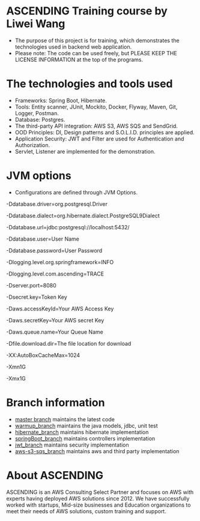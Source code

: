 # ASCENDING Training course by Liwei Wang
* The purpose of this project is for training, which demonstrates the technologies used in backend web application. 
* Please note: The code can be used freely, but PLEASE KEEP THE LICENSE INFORMATION at the top of the programs. 

# The technologies and tools used 
* Frameworks: Spring Boot, Hibernate.
* Tools: Entity scanner, JUnit, Mockito, Docker, Flyway, Maven, Git, Logger, Postman.
* Database: Postgres.
* The third-party API integration: AWS S3, AWS SQS and SendGrid.
* OOD Principles: DI, Design patterns and S.O.L.I.D. principles are applied. 
* Application Security: JWT and Filter are used for Authentication and Authorization. 
* Servlet, Listener are implemented for the demonstration.

# JVM options
* Configurations are defined through JVM Options.

-Ddatabase.driver=org.postgresql.Driver

-Ddatabase.dialect=org.hibernate.dialect.PostgreSQL9Dialect

-Ddatabase.url=jdbc:postgresql://localhost:5432/<Database Name>

-Ddatabase.user=User Name

-Ddatabase.password=User Password

-Dlogging.level.org.springframework=INFO

-Dlogging.level.com.ascending=TRACE

-Dserver.port=8080

-Dsecret.key=Token Key

-Daws.accessKeyId=Your AWS Access Key

-Daws.secretKey=Your AWS secret Key

-Daws.queue.name=Your Queue Name

-Dfile.download.dir=The file location for download

-XX:AutoBoxCacheMax=1024

-Xmn1G

-Xmx1G

# Branch information

* [master branch](https://github.com/daveywang/Training-Project/tree/master) maintains the latest code
* [warmup_branch](https://github.com/daveywang/Training-Project/tree/warm-up) maintains the java models, jdbc, unit test
* [hibernate_branch](https://github.com/daveywang/Training-Project/tree/hibernate) maintains hibernate implementation
* [springBoot_branch](https://github.com/daveywang/Training-Project/tree/spring-boot) maintains controllers implementation
* [jwt_branch](https://github.com/daveywang/Training-Project/tree/jwt) maintains security implementation
* [aws-s3-sqs_branch](https://github.com/daveywang/Training-Project/tree/aws-s3-sqs)  maintains aws and third party implementation

# About ASCENDING

ASCENDING is an AWS Consulting Select Partner and focuses on AWS with experts having deployed AWS solutions since 2012. We have successfully worked with startups, Mid-size businesses and Education organizations to meet their needs of AWS solutions, custom training and support.

